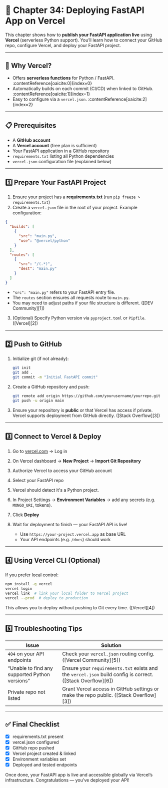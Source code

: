 # 🚀 Chapter 34: Deploying FastAPI App on Vercel

This chapter shows how to **publish your FastAPI application live** using **Vercel** (serverless Python support). You’ll learn how to connect your GitHub repo, configure Vercel, and deploy your FastAPI project.

---

## 🎯 Why Vercel?

- Offers **serverless functions** for Python / FastAPI. :contentReference[oaicite:0]{index=0}  
- Automatically builds on each commit (CI/CD) when linked to GitHub. :contentReference[oaicite:1]{index=1}  
- Easy to configure via a `vercel.json`. :contentReference[oaicite:2]{index=2}  

---

## 📋 Prerequisites

- A **GitHub account**  
- A **Vercel account** (free plan is sufficient)  
- Your FastAPI application in a GitHub repository  
- `requirements.txt` listing all Python dependencies  
- `vercel.json` configuration file (explained below)  

---

## 1️⃣ Prepare Your FastAPI Project

1. Ensure your project has a **requirements.txt** (run `pip freeze > requirements.txt`)  
2. Create a `vercel.json` file in the root of your project. Example configuration:

```json
{
  "builds": [
    {
      "src": "main.py",
      "use": "@vercel/python"
    }
  ],
  "routes": [
    {
      "src": "/(.*)",
      "dest": "main.py"
    }
  ]
}
````

* `"src": "main.py"` refers to your FastAPI entry file.
* The `routes` section ensures all requests route to `main.py`.
* You may need to adjust paths if your file structure is different. ([DEV Community][1])

3. (Optional) Specify Python version via `pyproject.toml` or `Pipfile`. ([Vercel][2])

---

## 2️⃣ Push to GitHub

1. Initialize git (if not already):

   ```bash
   git init
   git add .
   git commit -m "Initial FastAPI commit"
   ```
2. Create a GitHub repository and push:

   ```bash
   git remote add origin https://github.com/yourusername/yourrepo.git
   git push -u origin main
   ```
3. Ensure your repository is **public** or that Vercel has access if private. Vercel supports deployment from GitHub directly. ([Stack Overflow][3])

---

## 3️⃣ Connect to Vercel & Deploy

1. Go to [vercel.com](https://vercel.com) → Log in
2. On Vercel dashboard → **New Project** → **Import Git Repository**
3. Authorize Vercel to access your GitHub account
4. Select your FastAPI repo
5. Vercel should detect it's a Python project.
6. In Project Settings → **Environment Variables** → add any secrets (e.g. `MONGO_URI`, tokens).
7. Click **Deploy**
8. Wait for deployment to finish — your FastAPI API is live!

   * Use `https://your-project.vercel.app` as base URL
   * Your API endpoints (e.g. `/docs`) should work

---

## 4️⃣ Using Vercel CLI (Optional)

If you prefer local control:

```bash
npm install -g vercel
vercel login
vercel link  # link your local folder to Vercel project
vercel --prod  # deploy to production
```

This allows you to deploy without pushing to Git every time. ([Vercel][4])

---

## 5️⃣ Troubleshooting Tips

| Issue                                          | Solution                                                                                                   |
| ---------------------------------------------- | ---------------------------------------------------------------------------------------------------------- |
| `404` on your API endpoints                    | Check your `vercel.json` routing config. ([Vercel Community][5])                                           |
| “Unable to find any supported Python versions” | Ensure your `requirements.txt` exists and the `vercel.json` build config is correct. ([Stack Overflow][6]) |
| Private repo not listed                        | Grant Vercel access in GitHub settings or make the repo public. ([Stack Overflow][3])                      |

---

## ✅ Final Checklist

* [x] requirements.txt present
* [x] vercel.json configured
* [x] GitHub repo pushed
* [x] Vercel project created & linked
* [x] Environment variables set
* [x] Deployed and tested endpoints

Once done, your FastAPI app is live and accessible globally via Vercel’s infrastructure. Congratulations — you’ve deployed your API!

